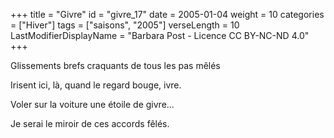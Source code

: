 +++
title = "Givre"
id = "givre_17"
date = 2005-01-04
weight = 10
categories = ["Hiver"]
tags = ["saisons", "2005"]
verseLength = 10
LastModifierDisplayName = "Barbara Post - Licence CC BY-NC-ND 4.0"
+++

Glissements brefs craquants de tous les pas mêlés

Irisent ici, là, quand le regard bouge, ivre.

Voler sur la voiture une étoile de givre...

Je serai le miroir de ces accords fêlés.
